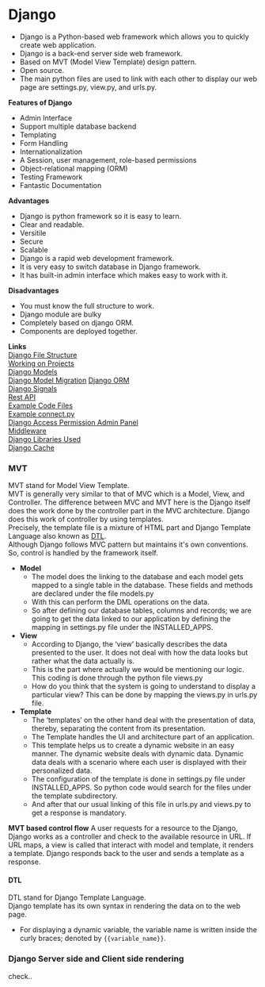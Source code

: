 # Django

- Django is a Python-based web framework which allows you to quickly create web application.
- Django is a back-end server side web framework.
- Based on MVT (Model View Template) design pattern.
- Open source.
- The main python files are used to link with each other to display our web page are settings.py, view.py, and urls.py.

**Features of Django**
- Admin Interface
- Support multiple database backend
- Templating
- Form Handling
- Internationalization
- A Session, user management, role-based permissions
- Object-relational mapping (ORM)
- Testing Framework
- Fantastic Documentation

**Advantages**
- Django is python framework so it is easy to learn.
- Clear and readable.
- Versitile
- Secure
- Scalable
- Django is a rapid web development framework.
- It is very easy to switch database in Django framework.
- It has built-in admin interface which makes easy to work with it.

**Disadvantages**
- You must know the full structure to work.
- Django module are bulky
- Completely based on django ORM.
- Components are deployed together.
    
**Links**  
[Django File Structure](file-structure.md)  
[Working on Projects](working-on-project.md)  
[Django Models](models.md)  
[Django Model Migration](model-migration.md)
[Django ORM](orm.md)  
[Django Signals](signals.md)  
[Rest API](Api/base.md)  
[Example Code Files](Example/base.md)  
[Example connect.py](Example/connect.md)  
[Django Access Permission Admin Panel](django-admin.md)  
[Middleware](middleware.md)  
[Django Libraries Used](../Python/libraries.md#django-libraries)  
[Django Cache](cache-django.md)  

### MVT

MVT stand for Model View Template.  
MVT is generally very similar to that of MVC which is a Model, View, and Controller. The difference between MVC and MVT here is the Django itself does the work done by the controller part in the MVC architecture. Django does this work of controller by using templates.  
Precisely, the template file is a mixture of HTML part and Django Template Language also known as [DTL](###DTL).  
Although Django follows MVC pattern but maintains it's own conventions. So, control is handled by the framework itself.

- **Model**
  - The model does the linking to the database and each model gets mapped to a single table in the database. These fields and methods are declared under the file models.py
  - With this can perform the DML operations on the data.
  - So after defining our database tables, columns and records; we are going to get the data linked to our application by defining the mapping in settings.py file under the INSTALLED_APPS.
- **View**
  - According to Django, the ‘view’ basically describes the data presented to the user. It does not deal with how the data looks but rather what the data actually is.
  - This is the part where actually we would be mentioning our logic. This coding is done through the python file views.py
  - How do you think that the system is going to understand to display a particular view? This can be done by mapping the views.py in urls.py file.
- **Template**
  - The ‘templates’ on the other hand deal with the presentation of data, thereby, separating the content from its presentation.
  - The Template handles the UI and architecture part of an application.
  - This template helps us to create a dynamic website in an easy manner. The dynamic website deals with dynamic data. Dynamic data deals with a scenario where each user is displayed with their personalized data.
  - The configuration of the template is done in settings.py file under INSTALLED_APPS. So python code would search for the files under the template subdirectory.
  - And after that our usual linking of this file in urls.py and views.py to get a response is mandatory.

**MVT based control flow**
A user requests for a resource to the Django, Django works as a controller and check to the available resource in URL.
If URL maps, a view is called that interact with model and template, it renders a template.
Django responds back to the user and sends a template as a response.

#### DTL
DTL stand for Django Template Language.  
Django template has its own syntax in rendering the data on to the web page.  
- For displaying a dynamic variable, the variable name is written inside the curly braces; denoted by `{{variable_name}}`.


### Django Server side and Client side rendering
check..
